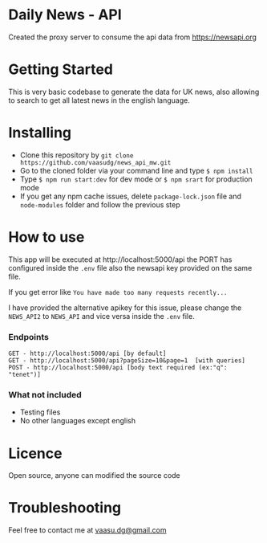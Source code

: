 # Daily News - API
Created the proxy server to consume the api data from https://newsapi.org

# Getting Started
This is very basic codebase to generate the data for UK news, also allowing to search to get all latest news in the english language.

# Installing
 - Clone this repository by `git clone https://github.com/vaasudg/news_api_mw.git`
 - Go to the cloned folder via your command line and type `$ npm install`
 - Type `$ npm run start:dev` for dev mode or `$ npm srart` for production mode
 - If you get any npm cache issues, delete `package-lock.json` file and  `node-modules` folder and follow the previous step

# How to use
This app will be executed at http://localhost:5000/api the PORT has configured inside the `.env` file also the newsapi key provided on the same file. 

If you get error like `You have made too many requests recently...`

I have provided the alternative apikey for this issue, please change the `NEWS_API2` to `NEWS_API` and vice versa inside the `.env` file.

### Endpoints
    GET - http://localhost:5000/api [by default]
    GET - http://localhost:5000/api?pageSize=10&page=1  [with queries]
    POST - http://localhost:5000/api [body text required (ex:"q": "tenet")]

### What not included
 - Testing files
 - No other languages except english

# Licence
Open source, anyone can modified the source code

# Troubleshooting
Feel free to contact me at vaasu.dg@gmail.com